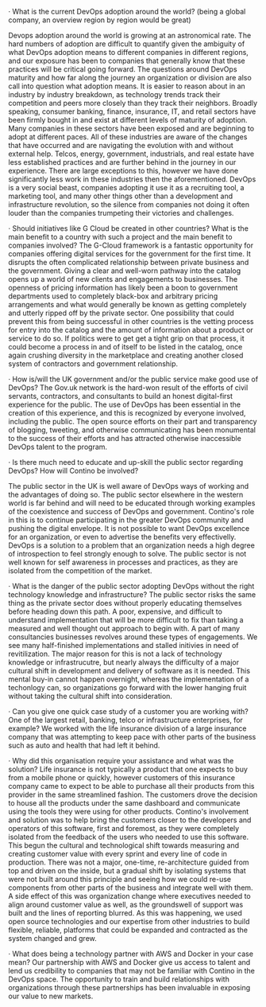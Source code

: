 · What is the current DevOps adoption around the world? (being a global company, an overview region by region would be great)

Devops adoption around the world is growing at an astronomical rate. The hard numbers of adoption are difficult to quantify given the ambiguity of what DevOps adoption means to different companies in different regions, and our exposure has been to companies that generally know that these practices will be critical going forward. The questions around DevOps maturity and how far along the journey an organization or division are also call into question what adoption means. 
It is easier to reason about in an industry by industry breakdown, as technology trends track their competition and peers more closely than they track their neighbors.
Broadly speaking, consumer banking, finance, insurance, IT, and retail sectors have been firmly bought in and exist at different levels of maturity of adoption. Many companies in these sectors have been exposed and are beginning to adopt at different paces. All of these industries are aware of the changes that have occurred and are navigating the evolution with and without external help.
Telcos, energy, government, industrials, and real estate have less established practices and are further behind in the journey in our experience. There are large exceptions to this, however we have done significantly less work in these industries then the aforementioned. 
DevOps is a very social beast, companies adopting it use it as a recruiting tool, a marketing tool, and many other things other than a development and infrastructure revolution, so the silence from companies not doing it often louder than the companies trumpeting their victories and challenges.

· Should initiatives like G Cloud be created in other countries? What is the main benefit to a country with such a project and the main benefit to companies involved?
The G-Cloud framework is a fantastic opportunity for companies offering digital services for the government for the first time. It disrupts the often complicated relationship between private business and the government. Giving a clear and well-worn pathway into the catalog opens up a world of new clients and engagements to businesses.
The openness of pricing information has likely been a boon to government departments used to completely black-box and arbitrary pricing arrangements and what would generally be known as getting completely and utterly ripped off by the private sector.
One possibility that could prevent this from being successful in other countries is the vetting process for entry into the catalog and the amount of information about a product or service to do so. If politics were to get get a tight grip on that process, it could become a process in and of itself to be listed in the catalog, once again crushing diversity in the marketplace and creating another closed system of contractors and government relationship.

· How is/will the UK government and/or the public service make good use of DevOps?
The Gov.uk network is the hard-won result of the efforts of civil servants, contractors, and consultants to build an honest digital-first experience for the public. The use of DevOps has been essential in the creation of this experience, and this is recognized by everyone involved, including the public. The open source efforts on their part and transparency of blogging, tweeting, and otherwise communicating has been monumental to the success of their efforts and has attracted otherwise inaccessible DevOps talent to the program.

· Is there much need to educate and up-skill the public sector regarding DevOps? How will Contino be involved?

The public sector in the UK is well aware of DevOps ways of working and the advantages of doing so. The public sector elsewhere in the western world is far behind and will need to be educated through working examples of the coexistence and success of DevOps and government. Contino's role in this is to continue participating in the greater DevOps community and pushing the digital envelope. It is not possible to want DevOps excellence for an organization, or even to advertise the benefits very effectivelly. DevOps is a solution to a problem that an organization needs a high degree of introspection to feel strongly enough to solve. The public sector is not well known for self awareness in processes and practices, as they are isolated from the competition of the market.

· What is the danger of the public sector adopting DevOps without the right technology knowledge and infrastructure?
The public sector risks the same thing as the private sector does without properly educating themselves before heading down this path. A poor, expensive, and difficult to understand implementation that will be more difficult to fix than taking a measured and well thought out approach to begin with. A part of many consultancies businesses revolves around these types of engagements. We see many half-finished implementations and stalled initivies in need of revitilization. The major reason for this is not a lack of technology knowledge or infrastrucutre, but nearly always the difficulty of a major cultural shift in development and delivery of software as it is needed. This mental buy-in cannot happen overnight, whereas the implementation of a techonlogy can, so organizations go forward with the lower hanging fruit without taking the cultural shift into consideration.

· Can you give one quick case study of a customer you are working with? One of the largest retail, banking, telco or infrastructure enterprises, for example?
We worked with the life insurance division of a large insurance company that was attempting to keep pace with other parts of the business such as auto and health that had left it behind. 

· Why did this organisation require your assistance and what was the solution?
Life insurance is not typically a product that one expects to buy from a mobile phone or quickly, however customers of this insurance company came to expect to be able to purchase all their products from this provider in the same streamlined fashion. The customers drove the decision to house all the products under the same dashboard and communicate using the tools they were using for other products. Contino's involvement and solution was to help bring the customers closer to the developers and operators of this software, first and foremost, as they were completely isolated from the feedback of the users who needed to use this software. This begun the cultural and technological shift towards measuring and creating customer value with every sprint and every line of code in production. There was not a major, one-time, re-architecture guided from top and driven on the inside, but a gradual shift by isolating systems that were not built around this principle and seeing how we could re-use components from other parts of the business and integrate well with them. A side effect of this was organization change where executives needed to align around customer value as well, as the groundswell of support was built and the lines of reporting blurred. As this was happening, we used open source technologies and our expertise from other industries to build flexible, reliable, platforms that could be expanded and contracted as the system changed and grew.


· What does being a technology partner with AWS and Docker in your case mean?
Our partnership with AWS and Docker give us access to talent and lend us credibility to companies that may not be familiar with Contino in the DevOps space. The opportunity to train and build relationships with organizations through these partnerships has been invaluable in exposing our value to new markets.
